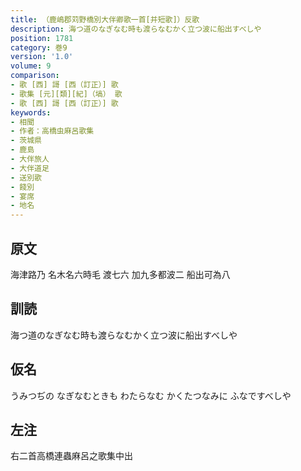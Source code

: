 ```yaml
---
title: （鹿嶋郡苅野橋別大伴卿歌一首[并短歌]）反歌
description: 海つ道のなぎなむ時も渡らなむかく立つ波に船出すべしや
position: 1781
category: 巻9
version: '1.0'
volume: 9
comparison:
- 歌 [西] 謌 [西（訂正）] 歌
- 歌集 [元][類][紀]（塙） 歌
- 歌 [西] 謌 [西（訂正）] 歌
keywords:
- 相聞
- 作者：高橋虫麻呂歌集
- 茨城県
- 鹿島
- 大伴旅人
- 大伴道足
- 送別歌
- 餞別
- 宴席
- 地名
---
```


## 原文

海津路乃 名木名六時毛 渡七六 加九多都波二 船出可為八

## 訓読

海つ道のなぎなむ時も渡らなむかく立つ波に船出すべしや

## 仮名

うみつぢの なぎなむときも わたらなむ かくたつなみに ふなですべしや

## 左注

右二首高橋連蟲麻呂之歌集中出
